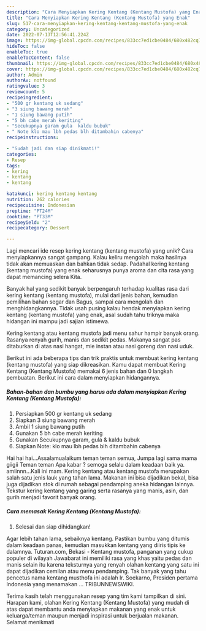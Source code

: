 ```yaml
---
description: "Cara Menyiapkan Kering Kentang (Kentang Mustofa) yang Enak"
title: "Cara Menyiapkan Kering Kentang (Kentang Mustofa) yang Enak"
slug: 517-cara-menyiapkan-kering-kentang-kentang-mustofa-yang-enak
category: Uncategorized
date: 2022-07-13T12:56:41.224Z
image: https://img-global.cpcdn.com/recipes/833cc7ed1cbe0484/680x482cq70/kering-kentang-kentang-mustofa-foto-resep-utama.jpg
hideToc: false
enableToc: true
enableTocContent: false
thumbnail: https://img-global.cpcdn.com/recipes/833cc7ed1cbe0484/680x482cq70/kering-kentang-kentang-mustofa-foto-resep-utama.jpg
cover: https://img-global.cpcdn.com/recipes/833cc7ed1cbe0484/680x482cq70/kering-kentang-kentang-mustofa-foto-resep-utama.jpg
author: Admin
authorAv: notfound
ratingvalue: 3
reviewcount: 5
recipeingredient:
- "500 gr kentang uk sedang"
- "3 siung bawang merah"
- "1 siung bawang putih"
- "5 bh cabe merah keriting"
- "Secukupnya garam gula  kaldu bubuk"
- " Note klo mau lbh pedas blh ditambahin cabenya"
recipeinstructions:

- "Sudah jadi dan siap dinikmati!"
categories:
- Resep
tags:
- kering
- kentang
- kentang

katakunci: kering kentang kentang 
nutrition: 262 calories
recipecuisine: Indonesian
preptime: "PT24M"
cooktime: "PT33M"
recipeyield: "2"
recipecategory: Dessert

---
```





Lagi mencari ide resep kering kentang (kentang mustofa) yang unik? Cara menyiapkannya sangat gampang. Kalau keliru mengolah maka hasilnya tidak akan memuaskan dan bahkan tidak sedap. Padahal kering kentang (kentang mustofa) yang enak seharusnya punya aroma dan cita rasa yang dapat memancing selera Kita.





Banyak hal yang sedikit banyak berpengaruh terhadap kualitas rasa dari kering kentang (kentang mustofa), mulai dari jenis bahan, kemudian pemilihan bahan segar dan Bagus, sampai cara mengolah dan menghidangkannya. Tidak usah pusing kalau hendak menyiapkan kering kentang (kentang mustofa) yang enak,      asal sudah tahu triknya maka hidangan ini mampu jadi sajian istimewa.














Kering kentang atau kentang mustofa jadi menu sahur hampir banyak orang. Rasanya renyah gurih, manis dan sedikit pedas. Makanya sangat pas ditaburkan di atas nasi hangat, mie instan atau nasi goreng dan nasi uduk.






Berikut ini ada beberapa tips dan trik praktis untuk membuat kering kentang (kentang mustofa) yang siap dikreasikan. Kamu dapat membuat Kering Kentang (Kentang Mustofa) memakai 6 jenis bahan dan 0 langkah pembuatan. Berikut ini cara dalam menyiapkan hidangannya.

<!--inarticleads1-->

##### Bahan-bahan dan bumbu yang harus ada dalam menyiapkan Kering Kentang (Kentang Mustofa):

1. Persiapkan 500 gr kentang uk sedang
1. Siapkan 3 siung bawang merah
1. Ambil 1 siung bawang putih
1. Gunakan 5 bh cabe merah keriting
1. Gunakan Secukupnya garam, gula &amp; kaldu bubuk
1. Siapkan  Note: klo mau lbh pedas blh ditambahin cabenya


Hai hai hai…Assalamualaikum teman teman semua, Jumpa lagi sama mama giigii Teman teman Apa kabar ? semoga selalu dalam keadaan baik ya. amiinnn…Kali ini mam. Kering kentang atau kentang mustofa merupakan salah satu jenis lauk yang tahan lama. Makanan ini bisa dijadikan bekal, bisa juga dijadikan stok di rumah sebagai pendamping aneka hidangan lainnya. Tekstur kering kentang yang garing serta rasanya yang manis, asin, dan gurih menjadi favorit banyak orang. 

<!--inarticleads2-->

##### Cara memasak Kering Kentang (Kentang Mustofa):


1. Selesai dan siap dihidangkan!

Agar lebih tahan lama, sebaiknya kentang. Pastikan bumbu yang ditumis dalam keadaan panas, kemudian masukkan kentang yang diiris tipis ke dalamnya. Tuturan.com, Bekasi - Kentang mustofa, panganan yang cukup populer di wilayah Jawabarat ini memiliki rasa yang khas yaitu pedas dan manis selain itu karena teksturnya yang renyah olahan kentang yang satu ini dapat dijadikan cemilan atau menu pendamping. Tak banyak yang tahu pencetus nama kentang musthofa ini adalah Ir. Soekarno, Presiden pertama Indonesia yang menamakan … TRIBUNNEWSWIKI. 

Terima kasih telah menggunakan resep yang tim kami tampilkan di sini. Harapan kami, olahan Kering Kentang (Kentang Mustofa) yang mudah di atas dapat membantu anda menyiapkan makanan yang enak untuk keluarga/teman maupun menjadi inspirasi untuk berjualan makanan. Selamat menikmati
